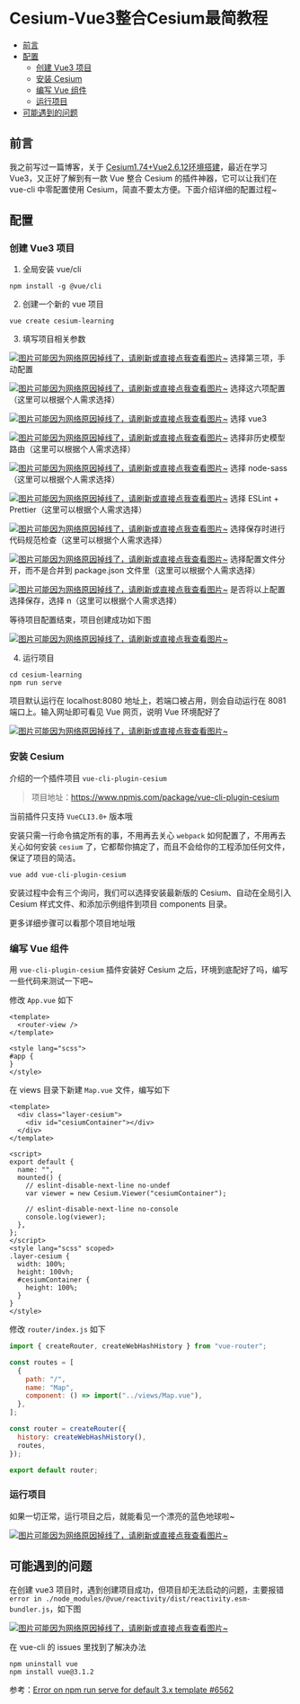 # Cesium-Vue3整合Cesium最简教程

  - [前言](#%E5%89%8D%E8%A8%80)
  - [配置](#%E9%85%8D%E7%BD%AE)
    - [创建 Vue3 项目](#%E5%88%9B%E5%BB%BA-vue3-%E9%A1%B9%E7%9B%AE)
    - [安装 Cesium](#%E5%AE%89%E8%A3%85-cesium)
    - [编写 Vue 组件](#%E7%BC%96%E5%86%99-vue-%E7%BB%84%E4%BB%B6)
    - [运行项目](#%E8%BF%90%E8%A1%8C%E9%A1%B9%E7%9B%AE)
  - [可能遇到的问题](#%E5%8F%AF%E8%83%BD%E9%81%87%E5%88%B0%E7%9A%84%E9%97%AE%E9%A2%98)

## 前言
我之前写过一篇博客，关于 [Cesium1.74+Vue2.6.12环境搭建](https://ylsislove.github.io/2020/10/10/2SMQNJ3.html)，最近在学习 Vue3，又正好了解到有一款 Vue 整合 Cesium 的插件神器，它可以让我们在 vue-cli 中零配置使用 Cesium，简直不要太方便。下面介绍详细的配置过程~

## 配置
### 创建 Vue3 项目
1. 全局安装 vue/cli
```
npm install -g @vue/cli
```

2. 创建一个新的 vue 项目
```
vue create cesium-learning
```

3. 填写项目相关参数

[![图片可能因为网络原因掉线了，请刷新或直接点我查看图片~](https://cdn.jsdelivr.net/gh/ylsislove/image-home/test/20210702102633.png)](https://cdn.jsdelivr.net/gh/ylsislove/image-home/test/20210702102633.png)
选择第三项，手动配置

[![图片可能因为网络原因掉线了，请刷新或直接点我查看图片~](https://cdn.jsdelivr.net/gh/ylsislove/image-home/test/20210702102941.png)](https://cdn.jsdelivr.net/gh/ylsislove/image-home/test/20210702102941.png)
选择这六项配置（这里可以根据个人需求选择）

[![图片可能因为网络原因掉线了，请刷新或直接点我查看图片~](https://cdn.jsdelivr.net/gh/ylsislove/image-home/test/20210702103028.png)](https://cdn.jsdelivr.net/gh/ylsislove/image-home/test/20210702103028.png)
选择 vue3

[![图片可能因为网络原因掉线了，请刷新或直接点我查看图片~](https://cdn.jsdelivr.net/gh/ylsislove/image-home/test/20210702103131.png)](https://cdn.jsdelivr.net/gh/ylsislove/image-home/test/20210702103131.png)
选择非历史模型路由（这里可以根据个人需求选择）

[![图片可能因为网络原因掉线了，请刷新或直接点我查看图片~](https://cdn.jsdelivr.net/gh/ylsislove/image-home/test/20210702103239.png)](https://cdn.jsdelivr.net/gh/ylsislove/image-home/test/20210702103239.png)
选择 node-sass（这里可以根据个人需求选择）

[![图片可能因为网络原因掉线了，请刷新或直接点我查看图片~](https://cdn.jsdelivr.net/gh/ylsislove/image-home/test/20210702103334.png)](https://cdn.jsdelivr.net/gh/ylsislove/image-home/test/20210702103334.png)
选择 ESLint + Prettier（这里可以根据个人需求选择）

[![图片可能因为网络原因掉线了，请刷新或直接点我查看图片~](https://cdn.jsdelivr.net/gh/ylsislove/image-home/test/20210702103417.png)](https://cdn.jsdelivr.net/gh/ylsislove/image-home/test/20210702103417.png)
选择保存时进行代码规范检查（这里可以根据个人需求选择）

[![图片可能因为网络原因掉线了，请刷新或直接点我查看图片~](https://cdn.jsdelivr.net/gh/ylsislove/image-home/test/20210702103500.png)](https://cdn.jsdelivr.net/gh/ylsislove/image-home/test/20210702103500.png)
选择配置文件分开，而不是合并到 package.json 文件里（这里可以根据个人需求选择）

[![图片可能因为网络原因掉线了，请刷新或直接点我查看图片~](https://cdn.jsdelivr.net/gh/ylsislove/image-home/test/20210702103632.png)](https://cdn.jsdelivr.net/gh/ylsislove/image-home/test/20210702103632.png)
是否将以上配置选择保存，选择 n（这里可以根据个人需求选择）

等待项目配置结束，项目创建成功如下图

[![图片可能因为网络原因掉线了，请刷新或直接点我查看图片~](https://cdn.jsdelivr.net/gh/ylsislove/image-home/test/20210702104141.png)](https://cdn.jsdelivr.net/gh/ylsislove/image-home/test/20210702104141.png)

4. 运行项目
```
cd cesium-learning
npm run serve
```

项目默认运行在 localhost:8080 地址上，若端口被占用，则会自动运行在 8081 端口上。输入网址即可看见 Vue 网页，说明 Vue 环境配好了

[![图片可能因为网络原因掉线了，请刷新或直接点我查看图片~](https://cdn.jsdelivr.net/gh/ylsislove/image-home/test/20210702134753.png)](https://cdn.jsdelivr.net/gh/ylsislove/image-home/test/20210702134753.png)

### 安装 Cesium
介绍的一个插件项目 `vue-cli-plugin-cesium`
> 项目地址：https://www.npmjs.com/package/vue-cli-plugin-cesium

当前插件只支持 `VueCLI3.0+` 版本哦

安装只需一行命令搞定所有的事，不用再去关心 `webpack` 如何配置了，不用再去关心如何安装 `cesium` 了，它都帮你搞定了，而且不会给你的工程添加任何文件，保证了项目的简洁。

```
vue add vue-cli-plugin-cesium
```

安装过程中会有三个询问，我们可以选择安装最新版的 Cesium、自动在全局引入 Cesium 样式文件、和添加示例组件到项目 components 目录。

更多详细步骤可以看那个项目地址哦

### 编写 Vue 组件
用 `vue-cli-plugin-cesium` 插件安装好 Cesium 之后，环境到底配好了吗，编写一些代码来测试一下吧~

修改 `App.vue` 如下
```vue
<template>
  <router-view />
</template>

<style lang="scss">
#app {
}
</style>
```

在 views 目录下新建 `Map.vue` 文件，编写如下
```vue
<template>
  <div class="layer-cesium">
    <div id="cesiumContainer"></div>
  </div>
</template>

<script>
export default {
  name: "",
  mounted() {
    // eslint-disable-next-line no-undef
    var viewer = new Cesium.Viewer("cesiumContainer");

    // eslint-disable-next-line no-console
    console.log(viewer);
  },
};
</script>
<style lang="scss" scoped>
.layer-cesium {
  width: 100%;
  height: 100vh;
  #cesiumContainer {
    height: 100%;
  }
}
</style>
```

修改 `router/index.js` 如下
```js
import { createRouter, createWebHashHistory } from "vue-router";

const routes = [
  {
    path: "/",
    name: "Map",
    component: () => import("../views/Map.vue"),
  },
];

const router = createRouter({
  history: createWebHashHistory(),
  routes,
});

export default router;
```

### 运行项目
如果一切正常，运行项目之后，就能看见一个漂亮的蓝色地球啦~

[![图片可能因为网络原因掉线了，请刷新或直接点我查看图片~](https://cdn.jsdelivr.net/gh/ylsislove/image-home/test/20210702142950.png)](https://cdn.jsdelivr.net/gh/ylsislove/image-home/test/20210702142950.png)

## 可能遇到的问题
在创建 vue3 项目时，遇到创建项目成功，但项目却无法启动的问题，主要报错 `error in ./node_modules/@vue/reactivity/dist/reactivity.esm-bundler.js`，如下图

[![图片可能因为网络原因掉线了，请刷新或直接点我查看图片~](https://cdn.jsdelivr.net/gh/ylsislove/image-home/test/20210702143426.png)](https://cdn.jsdelivr.net/gh/ylsislove/image-home/test/20210702143426.png)

在 vue-cli 的 issues 里找到了解决办法
```
npm uninstall vue
npm install vue@3.1.2
```

参考：[Error on npm run serve for default 3.x template #6562](https://github.com/vuejs/vue-cli/issues/6562)

